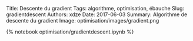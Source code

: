 Title: Descente du gradient
Tags: algorithme, optimisation, ébauche
Slug: gradientdescent
Authors: xdze
Date: 2017-06-03
Summary: Algorithme de descente du gradient
Image: optimisation/images/gradient.png

{% notebook optimisation/gradientdescent.ipynb %}
